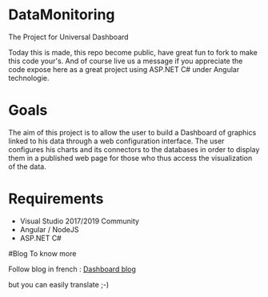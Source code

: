 # DataMonitoring
The Project for Universal Dashboard

Today this is made, this repo become public, have great fun to fork to make this code your's.
And of course live us a message if you appreciate the code expose here as a great project using ASP.NET C# under Angular technologie.

# Goals
The aim of this project is to allow the user to build a Dashboard of graphics linked to his data through a web configuration interface.
The user configures his charts and its connectors to the databases in order to display them in a published web page for those who thus access the visualization of the data.

# Requirements
* Visual Studio 2017/2019 Community
* Angular / NodeJS
* ASP.NET C#

#Blog
To know more

Follow blog in french :
[Dashboard blog](https://dashboard-universel-presentation.sodevlog.com/)

but you can easily translate ;-)
